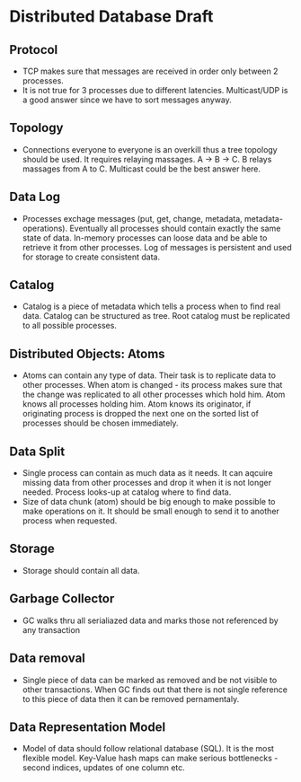 # Distributed Database Draft

## Protocol
 - TCP makes sure that messages are received in order only between 2 processes.
 - It is not true for 3 processes due to different latencies.
Multicast/UDP is a good answer since we have to sort messages anyway.

## Topology
 - Connections everyone to everyone is an overkill thus a tree topology should be used. It requires relaying massages. A -> B -> C. B relays massages from A to C. Multicast could be the best answer here.

## Data Log
 - Processes exchage messages (put, get, change, metadata, metadata-operations). Eventually all processes should contain exactly the same state of data. In-memory processes can loose data and be able to retrieve it from other processes. Log of messages is persistent and used for storage to create consistent data.

## Catalog
 - Catalog is a piece of metadata which tells a process when to find real data. Catalog can be structured as tree. Root catalog must be replicated to all possible processes. 

## Distributed Objects: Atoms
 - Atoms can contain any type of data. Their task is to replicate data to other processes. When atom is changed - its process makes sure that the change was replicated to all other processes which hold him. Atom knows all processes holding him. Atom knows its originator, if originating process is dropped the next one on the sorted list of processes should be chosen immediately.

## Data Split
 - Single process can contain as much data as it needs. It can aqcuire missing data from other processes and drop it when it is not longer needed. Process looks-up at catalog where to find data.
 - Size of data chunk (atom) should be big enough to make possible to make operations on it. It should be small enough to send it to another process when requested. 

## Storage
 - Storage should contain all data.

## Garbage Collector
 - GC walks thru all serialiazed data and marks those not referenced by any transaction

## Data removal
 - Single piece of data can be marked as removed and be not visible to other transactions. When GC finds out that there is not single reference to this piece of data then it can be removed pernamentaly.

## Data Representation Model
 - Model of data should follow relational database (SQL). It is the most flexible model. Key-Value hash maps can make serious bottlenecks - second indices, updates of one column etc.
